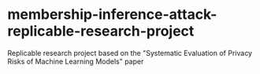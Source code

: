# membership-inference-attack-replicable-research-project
Replicable research project based on the "Systematic Evaluation of Privacy Risks of Machine Learning Models" paper
